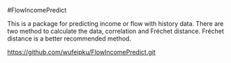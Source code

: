#FlowIncomePredict

This is a package for predicting income or flow with history data. There are two method to calculate the data, correlation
and Fréchet distance. Fréchet distance is a better recommended method.

https://github.com/wufeipku/FlowIncomePredict.git